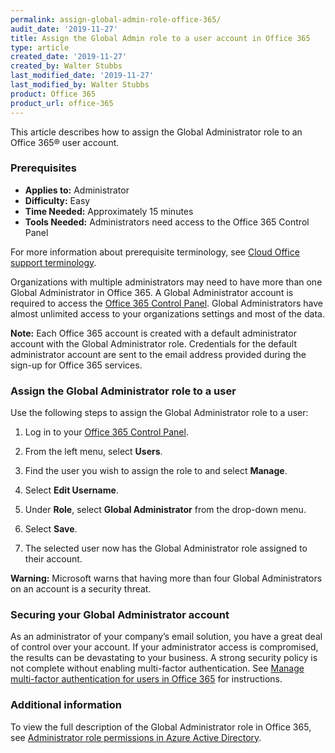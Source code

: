```yaml
---
permalink: assign-global-admin-role-office-365/
audit_date: '2019-11-27'
title: Assign the Global Admin role to a user account in Office 365
type: article
created_date: '2019-11-27'
created_by: Walter Stubbs
last_modified_date: '2019-11-27'
last_modified_by: Walter Stubbs
product: Office 365
product_url: office-365
---
```


This article describes how to assign the Global Administrator role to an Office 365&reg; user account.

### Prerequisites

- **Applies to:** Administrator
- **Difficulty:** Easy
- **Time Needed:** Approximately 15 minutes
- **Tools Needed:** Administrators need access to the Office 365 Control Panel

For more information about prerequisite terminology, see [Cloud Office support terminology](/how-to/cloud-office-support-terminology).

Organizations with multiple administrators may need to have more than one Global Administrator in Office 365. A Global Administrator account is required to access the [Office 365 Control Panel](https://office365.cp.rackspace.com). Global Administrators have almost unlimited access to your organizations settings and most of the data.

**Note:** Each Office 365 account is created with a default administrator account with the Global Administrator role. Credentials for the default administrator account are sent to the email address provided during the sign-up for Office 365 services.

### Assign the Global Administrator role to a user

Use the following steps to assign the Global Administrator role to a user:

1.	Log in to your [Office 365 Control Panel](https://office365.cp.rackspace.com).

2.	From the left menu, select **Users**.

3.	Find the user you wish to assign the role to and select **Manage**.

4.	Select **Edit Username**.

5.	Under **Role**, select **Global Administrator** from the drop-down menu.

6.	Select **Save**.

7.	The selected user now has the Global Administrator role assigned to their account.

**Warning:** Microsoft warns that having more than four Global Administrators on an account is a security threat.

### Securing your Global Administrator account

As an administrator of your company’s email solution, you have a great deal of control over your account. If your administrator access is compromised, the results can be devastating to your business. A strong security policy is not complete without enabling multi-factor authentication. See [Manage multi-factor authentication for users in Office 365](/how-to/manage-multi-factor-authentication-for-users-in-office-365) for instructions.

### Additional information

To view the full description of the Global Administrator role in Office 365, see [Administrator role permissions in Azure Active Directory](https://docs.microsoft.com/en-us/azure/active-directory/users-groups-roles/directory-assign-admin-roles#global-administrator--company-administrator).
